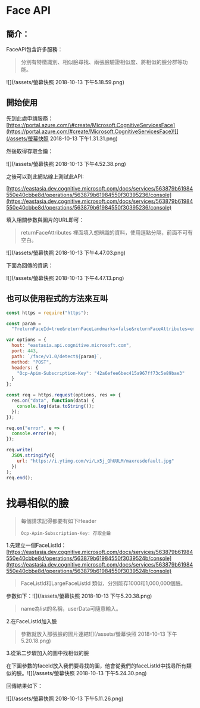 # Face API

## 簡介：

FaceAPI包含許多服務：

> 分別有特徵識別、相似臉尋找、兩張臉驗證相似度、將相似的臉分群等功能。

![](/assets/螢幕快照 2018-10-13 下午5.18.59.png)

## 開始使用

先到此處申請服務：[https://portal.azure.com/\#create/Microsoft.CognitiveServicesFace](https://portal.azure.com/#create/Microsoft.CognitiveServicesFace)![](/assets/螢幕快照 2018-10-13 下午1.31.31.png)

然後取得存取金鑰：

![](/assets/螢幕快照 2018-10-13 下午4.52.38.png)

之後可以到此網站線上測試此API:

[https://eastasia.dev.cognitive.microsoft.com/docs/services/563879b61984550e40cbbe8d/operations/563879b61984550f30395236/console](https://eastasia.dev.cognitive.microsoft.com/docs/services/563879b61984550e40cbbe8d/operations/563879b61984550f30395236/console)

填入相關參數與圖片的URL即可：

> returnFaceAttributes 裡面填入想辨識的資料，使用逗點分隔，前面不可有空白。

![](/assets/螢幕快照 2018-10-13 下午4.47.03.png)

下面為回傳的資訊：

![](/assets/螢幕快照 2018-10-13 下午4.47.13.png)

## 也可以使用程式的方法來互叫

```js
const https = require("https");

const param =
  "?returnFaceId=true&returnFaceLandmarks=false&returnFaceAttributes=emotion,age,gender,exposure,headPose,hair,makeup,accessories";

var options = {
  host: "eastasia.api.cognitive.microsoft.com",
  port: 443,
  path: `/face/v1.0/detect${param}`,
  method: "POST",
  headers: {
    "Ocp-Apim-Subscription-Key": "42a6efee6bec415a967ff73c5e89bae3"
  }
};

const req = https.request(options, res => {
  res.on("data", function(data) {
    console.log(data.toString());
  });
});

req.on("error", e => {
  console.error(e);
});

req.write(
  JSON.stringify({
    url: "https://i.ytimg.com/vi/Lx5j_QhUULM/maxresdefault.jpg"
  })
);
req.end();
```

# 找尋相似的臉

> 每個請求記得都要有如下Header
>
> ```
> Ocp-Apim-Subscription-Key: 存取金鑰
> ```

1.先建立一個FaceListId：[https://eastasia.dev.cognitive.microsoft.com/docs/services/563879b61984550e40cbbe8d/operations/563879b61984550f3039524b/console](https://eastasia.dev.cognitive.microsoft.com/docs/services/563879b61984550e40cbbe8d/operations/563879b61984550f3039524b/console)

> FaceListId和LargeFaceListId 類似，分別能存1000和1,000,000個臉。

參數如下：![](/assets/螢幕快照 2018-10-13 下午5.20.38.png)

> name為list的名稱，userData可隨意輸入。

2.在FaceListId加入臉

> 參數就放入那張臉的圖片連結![](/assets/螢幕快照 2018-10-13 下午5.20.18.png)

3.從第二步驟加入的圖中找相似的臉

在下圖參數的faceId放入我們要尋找的圖，他會從我們的faceListId中找尋所有類似的臉。![](/assets/螢幕快照 2018-10-13 下午5.24.30.png)

回傳結果如下：

![](/assets/螢幕快照 2018-10-13 下午5.11.26.png)

